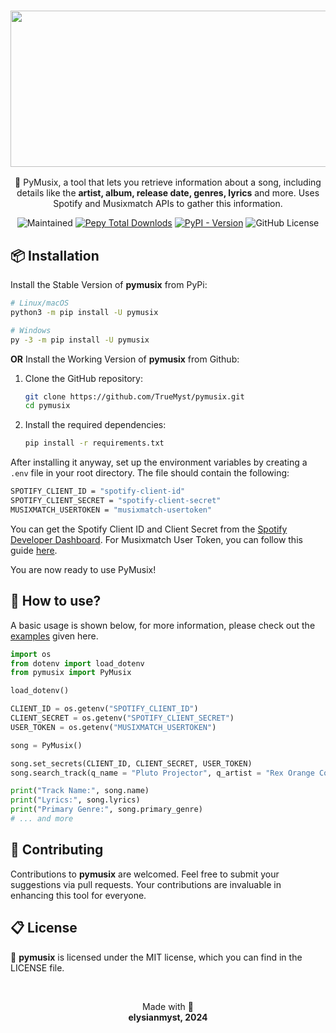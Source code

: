 <h3 align = "center">
	<img width="750" height="250" src="https://i.imgur.com/jyqlTug.png"><br>
</h3>

<p align="center">🌿 PyMusix, a tool that lets you retrieve information about a song, including details like the <b>artist, album, release date, genres, lyrics</b> and more. Uses Spotify and Musixmatch APIs to gather this information.
</p>

<p align="center">
	<img alt="Maintained" src="https://img.shields.io/badge/Maintained%3F-Yes-%23d7dead?style=for-the-badge&logo=undertale&logoColor=%23d7dead&labelColor=%237d8a27">
	<a href="https://www.pepy.tech/projects/pymusix"><img alt="Pepy Total Downlods" src="https://img.shields.io/pepy/dt/pymusix?style=for-the-badge&logo=9gag&logoColor=%23d7dead&labelColor=%237d8a27&color=%23d7dead"></a>
	<a href="https://pypi.org/project/pymusix/"><img alt="PyPI - Version" src="https://img.shields.io/pypi/v/pymusix?style=for-the-badge&logo=python&logoColor=%23d7dead&labelColor=%237d8a27&color=%23d7dead"></a>
	<img alt="GitHub License" src="https://img.shields.io/github/license/TrueMyst/pymusix?style=for-the-badge&logo=gitbook&logoColor=%23d7dead&labelColor=%237d8a27&color=%23d7dead">
</p>

## 📦 Installation

Install the Stable Version of **pymusix** from PyPi:

```bash
# Linux/macOS
python3 -m pip install -U pymusix
```

```bash
# Windows
py -3 -m pip install -U pymusix
```

**OR** Install the Working Version of **pymusix** from Github:

1.  Clone the GitHub repository:

    ```bash
    git clone https://github.com/TrueMyst/pymusix.git
    cd pymusix
    ```

2.  Install the required dependencies:
    ```bash
    pip install -r requirements.txt
    ```

After installing it anyway, set up the environment variables by creating a `.env` file in your root directory. The file should contain the following:

```bash
SPOTIFY_CLIENT_ID = "spotify-client-id"
SPOTIFY_CLIENT_SECRET = "spotify-client-secret"
MUSIXMATCH_USERTOKEN = "musixmatch-usertoken"
```

You can get the Spotify Client ID and Client Secret from the [Spotify Developer Dashboard](https://developer.spotify.com/).
For Musixmatch User Token, you can follow this guide [here](https://github.com/khanhas/genius-spicetify#musicxmatch).

You are now ready to use PyMusix!

## 🤌 How to use?

A basic usage is shown below, for more information, please check out the [examples](https://github.com/TrueMyst/pymusix/examples/) given here.

```python
import os
from dotenv import load_dotenv
from pymusix import PyMusix

load_dotenv()

CLIENT_ID = os.getenv("SPOTIFY_CLIENT_ID")
CLIENT_SECRET = os.getenv("SPOTIFY_CLIENT_SECRET")
USER_TOKEN = os.getenv("MUSIXMATCH_USERTOKEN")

song = PyMusix()

song.set_secrets(CLIENT_ID, CLIENT_SECRET, USER_TOKEN)
song.search_track(q_name = "Pluto Projector", q_artist = "Rex Orange County")

print("Track Name:", song.name)
print("Lyrics:", song.lyrics)
print("Primary Genre:", song.primary_genre)
# ... and more
```

## 🤗 Contributing

Contributions to **pymusix** are welcomed. Feel free to submit your suggestions via pull requests. Your contributions are invaluable in enhancing this tool for everyone.

## 📋 License

🌿 **pymusix** is licensed under the MIT license, which you can find in the LICENSE file.

<br>

<p align="center">
Made with 💜<br>
<b>elysianmyst, 2024</b>
</p>
